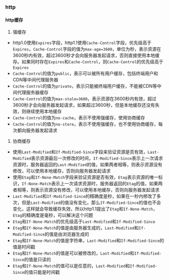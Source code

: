 ### http

#### http缓存

1. 强缓存
- http1.0使用`Expires`字段，http1.1使用`Cache-Control`字段，优先级高于`Expires`，`Cache-Control`字段的值为`max-age=3600`，单位为秒，表示资源在3600秒内有效，超过3600秒才会向服务器发起请求，否则直接使用本地缓存。如果同时存在`Expires`和`Cache-Control`，则`Cache-Control`的优先级高于`Expires`
- `Cache-Control`的值为`public`，表示可以被所有用户缓存，包括终端用户和CDN等中间代理服务器
- `Cache-Control`的值为`private`，表示只能被终端用户缓存，不能被CDN等中间代理服务器缓存
- `Cache-Control`的值为`max-stale=3600`，表示资源在3600秒内有效，超过3600秒才会向服务器发起请求，如果超过3600秒，但是本地缓存还没有失效，则继续使用本地缓存
- `Cache-Control`的值为`no-cache`，表示不使用强缓存，使用协商缓存
- `Cache-Control`的值为`no-store`，表示不使用强缓存，也不使用协商缓存，每次都向服务器发起请求
1. 协商缓存
- 使用`Last-Modified`和`If-Modified-Since`字段来验证资源是否有效，`Last-Modified`表示资源最后一次修改的时间，`If-Modified-Since`表示上一次请求资源时，服务器返回的`Last-Modified`的值，如果两者相等，则表示资源没有修改，可以使用本地缓存，否则向服务器发起请求
- 使用`Etag`和`If-None-Match`字段来验证资源是否有效，`Etag`表示资源的唯一标识，`If-None-Match`表示上一次请求资源时，服务器返回的`Etag`的值，如果两者相等，则表示资源没有修改，可以使用本地缓存，否则向服务器发起请求
- `Last-Modified`和`If-Modified-Since`的精确度是秒，如果在一秒内修改了多次，但是`Last-Modified`的值没有变化，那么`If-Modified-Since`的值也不会变化，这样就会导致缓存失效，所以http1.1提出了`Etag`和`If-None-Match`，`Etag`的精确度是毫秒，可以解决这个问题
- `Etag`和`If-None-Match`的优先级高于`Last-Modified`和`If-Modified-Since`
- `Etag`和`If-None-Match`的值是由服务器生成的，`Last-Modified`和`If-Modified-Since`的值是由浏览器生成的
- `Etag`和`If-None-Match`的值是字符串，`Last-Modified`和`If-Modified-Since`的值是时间戳
- `Etag`和`If-None-Match`的值是可以被修改的，`Last-Modified`和`If-Modified-Since`的值是只读的
- `Etag`和`If-None-Match`的值可以是任意的，`Last-Modified`和`If-Modified-Since`的值只能是时间戳